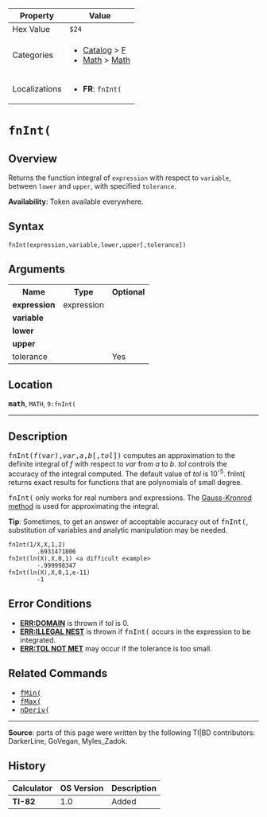 | Property      | Value |
|---------------|-------|
| Hex Value     | `$24`|
| Categories    | <ul><li>[Catalog](<../categories/Catalog.md>) > [F](<../categories/Catalog.md#F>)</li><li>[Math](<../categories/Math.md>) > [Math](<../categories/Math.md#Math>)</li></ul> |
| Localizations | <ul><li><b>FR</b>: `fnInt(`</li></ul> |

# `fnInt(`

## Overview
Returns the function integral of `expression` with respect to `variable`, between `lower` and `upper`, with specified `tolerance`.


<b>Availability</b>: Token available everywhere.

## Syntax
`fnInt(expression,variable,lower,upper[,tolerance])`

## Arguments
<table>
<tr><th>Name</th><th>Type</th><th>Optional</th></tr>

<tr><td><b>expression</b></td><td>expression</td><td></td></tr>

<tr><td><b>variable</b></td><td></td><td></td></tr>

<tr><td><b>lower</b></td><td></td><td></td></tr>

<tr><td><b>upper</b></td><td></td><td></td></tr>

<tr><td>tolerance</td><td></td><td>Yes</td></tr>

</table>

## Location
<tt><kbd><b>math</b></kbd></tt>, `MATH`, `9:fnInt(`
<hr>

## Description

<tt>fnInt(<em>f</em>(<em>var</em>),<em>var</em>,<em>a</em>,<em>b</em>[,<em>tol</em>])</tt> computes an approximation to the definite integral of _f_ with respect to _var_ from _a_ to _b_. _tol_ controls the accuracy of the integral computed. The default value of _tol_ is 10<sup>-5</sup>. fnInt( returns exact results for functions that are polynomials of small degree.

<tt>fnInt(</tt> only works for real numbers and expressions. The [Gauss-Kronrod method](https://mathworld.wolfram.com/Gauss-KronrodQuadrature.html) is used for approximating the integral.

**Tip**: Sometimes, to get an answer of acceptable accuracy out of <tt>fnInt(</tt>, substitution of variables and analytic manipulation may be needed.

```ti-basic
fnInt(1/X,X,1,2)
        .6931471806
fnInt(ln(X),X,0,1) <a difficult example>
        -.999998347
fnInt(ln(X),X,0,1,e-11)
        -1
```

## Error Conditions

*   **[ERR:DOMAIN](errors#domain)** is thrown if _tol_ is 0.
*   **[ERR:ILLEGAL NEST](errors#illegalnest)** is thrown if <tt>fnInt(</tt> occurs in the expression to be integrated.
*   **[ERR:TOL NOT MET](errors#tolnotmet)** may occur if the tolerance is too small.

## Related Commands

*   <tt><a href="fMin(.md">fMin(</a></tt>
*   <tt><a href="fMax(.md">fMax(</a></tt>
*   <tt><a href="nDeriv(.md">nDeriv(</a></tt>

* * *

**Source**: parts of this page were written by the following TI|BD contributors: DarkerLine, GoVegan, Myles_Zadok.

## History
| Calculator | OS Version | Description |
|------------|------------|-------------|
| <b>TI-82</b> | 1.0 | Added |



